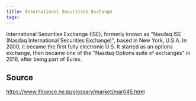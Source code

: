 ```yaml
---
title: International Securities Exchange
tags: 
---
```


International Securities Exchange (ISE), formerly known as "Nasdaq ISE (Nasdaq International Securities Exchange)", based in New York, U.S.A. In 2000, it became the first fully electronic U.S. It started as an options exchange, then became one of the "Nasdaq Options suite of exchanges" in 2016, after being part of Eurex.

## Source
https://www.ifinance.ne.jp/glossary/market/mar045.html